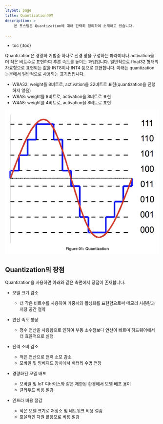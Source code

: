 ```yaml
---
layout: page
title: Quantization이란
description: > 
    본 포스팅은 Quantization에 대해 간략히 정리하여 소개하고 있습니다.
    
---
```


* toc
{:toc}



Quantization은 경량화 기법중 하나로 신경 망을 구성하는 파라미터나 activation을 더 적은 비트수로 표현하여 추론 속도를 높이는 과업입니다. 일반적으로 float32 형태의 자료형으로 표현되는 값을 INT8이나 INT4 등으로 표현합니다. 아래는 quantization 논문에서 일반적으로 사용되는 표기법입니다.

* W8A32: weight를 8비트로, activation을 32비트로 표현(quantization을 진행하지 않음)
* W8A8: weight를 8비트로, activation을 8비트로 표현
* W4A8: weight를 4비트로, activation을 8비트로 표현

![alt text](/images/quantization/quantization/image.png)

## Quantization의 장점

Quantization을 사용하면 아래와 같은 측면에서 장점이 존재합니다.

* 모델 크기 감소

    * 더 작은 비트수를 사용하여 가중치와 활성화를 표현함으로써 메모리 사용량과 저장 공간 절약

* 연산 속도 향상

    * 정수 연산을 사용함으로 인하여 부동 소수점보다 연산이 빠르며 하드웨어에서 더 효율적으로 실행

* 전력 소비 감소

    * 적은 연산으로 전력 소모 감소
    * 모바일 및 임베디드 장치에서 배터리 수명 연장

* 경량화된 모델 배포

    * 모바일 및 IoT 디바이스와 같은 제한된 환경에서 모델 배포 용이
    * 클라우드 비용 절감

* 인프라 비용 절감

    * 작은 모델 크기로 저장소 및 네트워크 비용 절감
    * 효율적인 자원 활용으로 비용 절감

